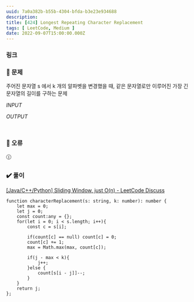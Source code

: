 ```yaml
---
uuid: 7a0a382b-b55b-4304-bfda-b3e23e934688
description: 
title: [424] Longest Repeating Character Replacement
tags: [ LeetCode, Medium ]
date: 2022-09-07T15:00:00.000Z
---
```








### 링크

### 📝 문제

주어진 문자열 s 에서 k 개의 알파벳을 변경했을 때, 같은 문자열로만 이루어진 가장 긴 문자열의 길이를 구하는 문제

*INPUT*

*OUTPUT*

```jsx

```

```jsx

```

### 🚨 오류

<aside>
🕧

</aside>

### ✔️ 풀이

[[Java/C++/Python] Sliding Window, just O(n) - LeetCode Discuss](https://leetcode.com/problems/longest-repeating-character-replacement/discuss/278271/JavaC%2B%2BPython-Sliding-Window-just-O(n))

```tsx
function characterReplacement(s: string, k: number): number {
    let max = 0;
    let j = 0;
    const count:any = {};
    for(let i = 0; i < s.length; i++){
        const c = s[i];
        
        if(count[c] == null) count[c] = 0;
        count[c] += 1;
        max = Math.max(max, count[c]);
        
        if(j - max < k){
            j++;
        }else {
            count[s[i - j]]--;
        }
    }
    return j;
};
```